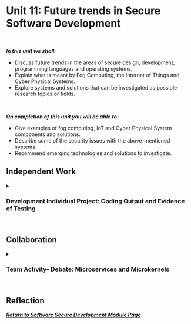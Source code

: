 <!--layout: page
title: "SSDCS Unit 11 "
permalink: /ssdcs_unit11-->

# Unit 11: Future trends in Secure Software Development
<br>

_**In this unit we shall:** <br>_

- Discuss future trends in the areas of secure design, development, programming languages and operating systems.<br>
- Explain what is meant by Fog Computing, the Internet of Things and Cyber Physical Systems.<br>
- Explore systems and solutions that can be investigated as possible research topics or fields.<br>
<br>

_**On completion of this unit you will be able to:** <br>_

- Give examples of fog computing, IoT and Cyber Physical System components and solutions.<br>
- Describe some of the security issues with the above-mentioned systems.<br>
- Recommend emerging technologies and solutions to investigate.<br>

## Independent Work

<details><summary><h3>Development Individual Project: Coding Output and Evidence of Testing</h3></summary><br>  

<img src="images/ssdcs_unit11_coding2.png?raw=true"/>
<img src="images/ssdcs_unit10_coding2.png?raw=true"/>
</details><br>

## Collaboration
<details><summary><h3>Team Activity- Debate: Microservices and Microkernels</h3></summary>

Read Appendix A: the Tanenbaum-Torvalds debate in DiBona & Ockman (1999) then read Fritzsch et al (2019).

The forum has a message that says: “Torvalds has been proven wrong and it only took nearly thirty years. Microservices and microkernels are the future. “

On the forum post a message either agreeing or disagreeing with the above and give a justification (ideally with an academic reference) supporting your view.
Outside the forum, discuss your positions in your team and come up with a team stance. This should be shared in Unit 12.
<img src="images/ssdcs_unit11_debate1.jpg?raw=true"/>
</details><Br>

## Reflection


**_[Return to Software Secure Development Module Page](https://patzsantos.github.io/e-portfolio-uoeo/ssdcs_landing)_**
